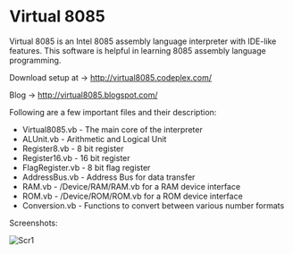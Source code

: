 # Virtual 8085
Virtual 8085 is an Intel 8085 assembly language interpreter with IDE-like features. This software is helpful in learning 8085 assembly language programming.


Download setup at -> http://virtual8085.codeplex.com/

Blog -> http://virtual8085.blogspot.com/


Following are a few important files and their description:
* Virtual8085.vb    - The main core of the interpreter
* ALUnit.vb         - Arithmetic and Logical Unit
* Register8.vb      - 8 bit register
* Register16.vb     - 16 bit register
* FlagRegister.vb   - 8 bit flag register
* AddressBus.vb     - Address Bus for data transfer
* RAM.vb            - /Device/RAM/RAM.vb for a RAM device interface
* ROM.vb            - /Device/ROM/ROM.vb for a ROM device interface
* Conversion.vb     - Functions to convert between various number formats


Screenshots:

![Scr1](http://download.codeplex.com/Download?ProjectName=virtual8085&DownloadId=376781)
